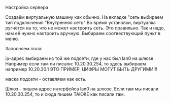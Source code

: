 Настройка сервера

Создаём виртуальную машину как обычно. На вкладке "сеть выбираем тип подключения "Внутренняя сеть"
Во время установки, виртуалка ругнётся на то, что не может настроить сеть. Это правильно. Так и надо, нам её нужно настроить вручную. Выбираем соотвествующий пункт в меню.

Заполняем поля: 

ip-адрес выбираем из той же подсети, где у нас был lan0 на шлюзе. Например если там пи писали: 10.20.30.254, то здесь выбираем например 10.20.30.1 ЭТО ПРИМЕР, ЦИФРЫ МОГУТ БЫТЬ ДРУГИМИ!!!

маска подсети - оставляем как есть.

Шлюз - пишем адрес интерфейса lan0 на шлюзе. Если там мы писали 10.20.30.254, то и сюда пишем ТАКЖЕ как писали там.
